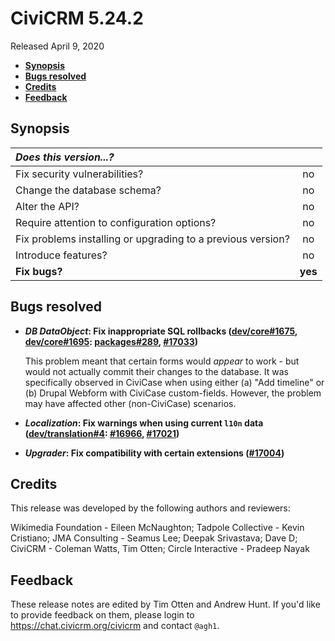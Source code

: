 # CiviCRM 5.24.2

Released April 9, 2020

- **[Synopsis](#synopsis)**
- **[Bugs resolved](#bugs)**
- **[Credits](#credits)**
- **[Feedback](#feedback)**

## <a name="synopsis"></a>Synopsis

| *Does this version...?*                                         |         |
|:--------------------------------------------------------------- |:-------:|
| Fix security vulnerabilities?                                   |   no    |
| Change the database schema?                                     |   no    |
| Alter the API?                                                  |   no    |
| Require attention to configuration options?                     |   no    |
| Fix problems installing or upgrading to a previous version?     |   no    |
| Introduce features?                                             |   no    |
| **Fix bugs?**                                                   | **yes** |

## <a name="bugs"></a>Bugs resolved

* **_DB DataObject_: Fix inappropriate SQL rollbacks ([dev/core#1675](https://lab.civicrm.org/dev/core/-/issues/1675), [dev/core#1695](https://lab.civicrm.org/dev/core/-/issues/1695): [packages#289](https://github.com/civicrm/civicrm-packages/pull/289), [#17033](https://github.com/civicrm/civicrm-core/pull/17033))**

  This problem meant that certain forms would *appear* to work - but would
  not actually commit their changes to the database.  It was specifically
  observed in CiviCase when using either (a) "Add timeline" or (b) Drupal
  Webform with CiviCase custom-fields.  However, the problem may have
  affected other (non-CiviCase) scenarios.

* **_Localization_: Fix warnings when using current `l10n` data ([dev/translation#4](https://lab.civicrm.org/dev/translation/issues/4): [#16966](https://github.com/civicrm/civicrm-core/pull/16966), [#17021](https://github.com/civicrm/civicrm-core/pull/17021))**
* **_Upgrader_: Fix compatibility with certain extensions ([#17004](https://github.com/civicrm/civicrm-core/pull/17004))**

## <a name="credits"></a>Credits

This release was developed by the following authors and reviewers:

Wikimedia Foundation - Eileen McNaughton; Tadpole Collective - Kevin
Cristiano; JMA Consulting - Seamus Lee; Deepak Srivastava; Dave D;
CiviCRM - Coleman Watts, Tim Otten; Circle Interactive - Pradeep Nayak

## <a name="feedback"></a>Feedback

These release notes are edited by Tim Otten and Andrew Hunt.  If you'd like to
provide feedback on them, please login to https://chat.civicrm.org/civicrm and
contact `@agh1`.
